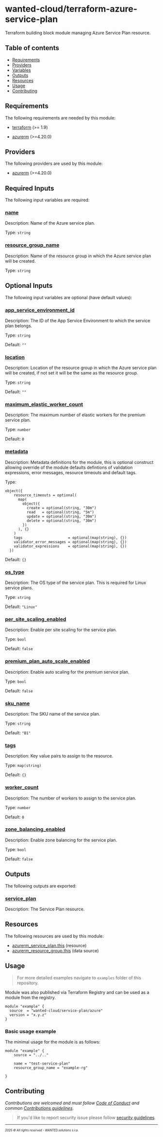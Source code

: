 <!-- BEGIN_TF_DOCS -->
# wanted-cloud/terraform-azure-service-plan

Terraform building block module managing Azure Service Plan resource.

## Table of contents

- [Requirements](#requirements)
- [Providers](#providers)
- [Variables](#inputs)
- [Outputs](#outputs)
- [Resources](#resources)
- [Usage](#usage)
- [Contributing](#contributing)

## Requirements

The following requirements are needed by this module:

- <a name="requirement_terraform"></a> [terraform](#requirement\_terraform) (>= 1.9)

- <a name="requirement_azurerm"></a> [azurerm](#requirement\_azurerm) (>=4.20.0)

## Providers

The following providers are used by this module:

- <a name="provider_azurerm"></a> [azurerm](#provider\_azurerm) (>=4.20.0)

## Required Inputs

The following input variables are required:

### <a name="input_name"></a> [name](#input\_name)

Description: Name of the Azure service plan.

Type: `string`

### <a name="input_resource_group_name"></a> [resource\_group\_name](#input\_resource\_group\_name)

Description: Name of the resource group in which the Azure service plan will be created.

Type: `string`

## Optional Inputs

The following input variables are optional (have default values):

### <a name="input_app_service_environment_id"></a> [app\_service\_environment\_id](#input\_app\_service\_environment\_id)

Description: The ID of the App Service Environment to which the service plan belongs.

Type: `string`

Default: `""`

### <a name="input_location"></a> [location](#input\_location)

Description: Location of the resource group in which the Azure service plan will be created, if not set it will be the same as the resource group.

Type: `string`

Default: `""`

### <a name="input_maximum_elastic_worker_count"></a> [maximum\_elastic\_worker\_count](#input\_maximum\_elastic\_worker\_count)

Description: The maximum number of elastic workers for the premium service plan.

Type: `number`

Default: `0`

### <a name="input_metadata"></a> [metadata](#input\_metadata)

Description: Metadata definitions for the module, this is optional construct allowing override of the module defaults defintions of validation expressions, error messages, resource timeouts and default tags.

Type:

```hcl
object({
    resource_timeouts = optional(
      map(
        object({
          create = optional(string, "30m")
          read   = optional(string, "5m")
          update = optional(string, "30m")
          delete = optional(string, "30m")
        })
      ), {}
    )
    tags                     = optional(map(string), {})
    validator_error_messages = optional(map(string), {})
    validator_expressions    = optional(map(string), {})
  })
```

Default: `{}`

### <a name="input_os_type"></a> [os\_type](#input\_os\_type)

Description: The OS type of the service plan. This is required for Linux service plans.

Type: `string`

Default: `"Linux"`

### <a name="input_per_site_scaling_enabled"></a> [per\_site\_scaling\_enabled](#input\_per\_site\_scaling\_enabled)

Description: Enable per site scaling for the service plan.

Type: `bool`

Default: `false`

### <a name="input_premium_plan_auto_scale_enabled"></a> [premium\_plan\_auto\_scale\_enabled](#input\_premium\_plan\_auto\_scale\_enabled)

Description: Enable auto scaling for the premium service plan.

Type: `bool`

Default: `false`

### <a name="input_sku_name"></a> [sku\_name](#input\_sku\_name)

Description: The SKU name of the service plan.

Type: `string`

Default: `"B1"`

### <a name="input_tags"></a> [tags](#input\_tags)

Description: Key value pairs to assign to the resource.

Type: `map(string)`

Default: `{}`

### <a name="input_worker_count"></a> [worker\_count](#input\_worker\_count)

Description: The number of workers to assign to the service plan.

Type: `number`

Default: `0`

### <a name="input_zone_balancing_enabled"></a> [zone\_balancing\_enabled](#input\_zone\_balancing\_enabled)

Description: Enable zone balancing for the service plan.

Type: `bool`

Default: `false`

## Outputs

The following outputs are exported:

### <a name="output_service_plan"></a> [service\_plan](#output\_service\_plan)

Description: The Service Plan resource.

## Resources

The following resources are used by this module:

- [azurerm_service_plan.this](https://registry.terraform.io/providers/hashicorp/azurerm/latest/docs/resources/service_plan) (resource)
- [azurerm_resource_group.this](https://registry.terraform.io/providers/hashicorp/azurerm/latest/docs/data-sources/resource_group) (data source)

## Usage

> For more detailed examples navigate to `examples` folder of this repository.

Module was also published via Terraform Registry and can be used as a module from the registry.

```hcl
module "example" {
  source  = "wanted-cloud/service-plan/azure"
  version = "x.y.z"
}
```

### Basic usage example

The minimal usage for the module is as follows:

```hcl
module "example" {
    source = "../.."

    name = "test-service-plan"
    resource_group_name = "example-rg"

}
```
## Contributing

_Contributions are welcomed and must follow [Code of Conduct](https://github.com/wanted-cloud/.github?tab=coc-ov-file) and common [Contributions guidelines](https://github.com/wanted-cloud/.github/blob/main/docs/CONTRIBUTING.md)._

> If you'd like to report security issue please follow [security guidelines](https://github.com/wanted-cloud/.github?tab=security-ov-file).
---
<sup><sub>_2025 &copy; All rights reserved - WANTED.solutions s.r.o._</sub></sup>
<!-- END_TF_DOCS -->